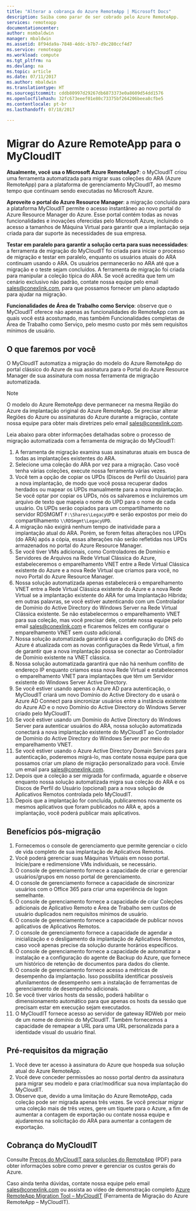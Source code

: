 ```yaml
---
title: "Alterar a cobrança do Azure RemoteApp | Microsoft Docs"
description: Saiba como parar de ser cobrado pelo Azure RemoteApp.
services: remoteapp
documentationcenter: 
author: msmbaldwin
manager: mbaldwin
ms.assetid: 8f94da9a-7848-4ddc-b7b7-d9c280ccf4d7
ms.service: remoteapp
ms.workload: compute
ms.tgt_pltfrm: na
ms.devlang: na
ms.topic: article
ms.date: 07/11/2017
ms.author: mbaldwin
ms.translationtype: HT
ms.sourcegitcommit: cddb80997d29267db6873373e0a8609d54dd1576
ms.openlocfilehash: 32fc673eeef01e80c73375bf264206beea8cfbe5
ms.contentlocale: pt-br
ms.lasthandoff: 07/18/2017

---
```

# <a name="migrate-from-azure-remoteapp-to-mycloudit"></a>Migrar do Azure RemoteApp para o MyCloudIT 

**Atualmente, você usa o Microsoft Azure RemoteApp?**: o MyCloudIT criou uma ferramenta automatizada para migrar suas coleções do ARA (Azure RemoteApp) para a plataforma de gerenciamento MyCloudIT, ao mesmo tempo que continuam sendo executadas no Microsoft Azure.

**Aproveite o portal do Azure Resource Manager**: a migração concluída para a plataforma MyCloudIT permite o acesso instantâneo ao novo portal do Azure Resource Manager do Azure. Esse portal contém todas as novas funcionalidades e inovações oferecidas pelo Microsoft Azure, incluindo o acesso a tamanhos de Máquina Virtual para garantir que a implantação seja criada para dar suporte às necessidades de sua empresa.

**Testar em paralelo para garantir a solução certa para suas necessidades**: a ferramenta de migração do MyCloudIT foi criada para iniciar o processo de migração e testar em paralelo, enquanto os usuários atuais do ARA continuam usando o ARA.  Os usuários permanecerão no ARA até que a migração e o teste sejam concluídos.  A ferramenta de migração foi criada para manipular a coleção típica do ARA.  Se você acredita que tem um cenário exclusivo não padrão, contate nossa equipe pelo email [sales@conexlink.com](mailto:sales@conexlink.com), para que possamos fornecer um plano adaptado para ajudar na migração.

**Funcionalidades de Área de Trabalho como Serviço**: observe que o MyCloudIT oferece não apenas as funcionalidades do RemoteApp com as quais você está acostumado, mas também Funcionalidades completas de Área de Trabalho como Serviço, pelo mesmo custo por mês sem requisitos mínimos de usuário.

## <a name="what-we-will-do-for-you"></a>O que faremos por você

O MyCloudIT automatiza a migração do modelo do Azure RemoteApp do portal clássico do Azure de sua assinatura para o Portal do Azure Resource Manager de sua assinatura com nossa ferramenta de migração automatizada.  

> [!NOTE]
> O modelo do Azure RemoteApp deve permanecer na mesma Região do Azure da implantação original do Azure RemoteApp.  Se precisar alterar Regiões do Azure ou assinaturas do Azure durante a migração, contate nossa equipe para obter mais diretrizes pelo email [sales@conexlink.com](mailto:sales@conexlink.com).

Leia abaixo para obter informações detalhadas sobre o processo de migração automatizada com a ferramenta de migração do MyCloudIT:

1. A ferramenta de migração examina suas assinaturas atuais em busca de todas as implantações existentes do ARA.  
2. Selecione uma coleção do ARA por vez para a migração.  Caso você tenha várias coleções, execute nossa ferramenta várias vezes.
3. Você tem a opção de copiar os UPDs (Discos de Perfil do Usuário) para a nova implantação, de modo que você possa recuperar dados herdados ou mapear os UPDs manualmente para a nova implantação. Se você optar por copiar os UPDs, nós os salvaremos e incluiremos um arquivo de texto que mapeia o nome do UPD para o nome de cada usuário.  Os UPDs serão copiados para um compartilhamento no servidor RDSMGMT `F:\Shares\LegacyUPD` e serão expostos por meio do compartilhamento `\\RDSmgmt\LegacyUPD`. 
4. A migração não exigirá nenhum tempo de inatividade para a implantação atual do ARA.  Porém, se forem feitas alterações nos UPDs (do ARA) após a cópia, essas alterações não serão refletidas nos UPDs armazenados no portal do Azure Resource Manager. 
5. Se você tiver VMs adicionais, como Controladores de Domínio e Servidores de Arquivos na Rede Virtual Clássica do Azure, estabeleceremos o emparelhamento VNET entre a Rede Virtual Clássica existente do Azure e a nova Rede Virtual que criamos para você, no novo Portal do Azure Resource Manager.
6. Nossa solução automatizada apenas estabelecerá o emparelhamento VNET entre a Rede Virtual Clássica existente do Azure e a nova Rede Virtual se a implantação existente do ARA for uma Implantação Híbrida; em outras palavras, se você estiver autenticando com um Controlador de Domínio do Active Directory do Windows Server na Rede Virtual Clássica existente. Se não estabelecermos o emparelhamento VNET para sua coleção, mas você precisar dele, contate nossa equipe pelo email [sales@conexlink.com](mailto:sales@conexlink.com) e ficaremos felizes em configurar o emparelhamento VNET sem custo adicional.
7. Nossa solução automatizada garantirá que a configuração do DNS do Azure é atualizada com as novas configurações da Rede Virtual, a fim de garantir que a nova implantação possa se conectar ao Controlador de Domínio existente na VNET clássica.
8. Nossa solução automatizada garantirá que não há nenhum conflito de endereço IP enquanto criamos essa nova Rede Virtual e estabelecemos o emparelhamento VNET para implantações que têm um Servidor existente do Windows Server Active Directory.
9. Se você estiver usando apenas o Azure AD para autenticação, o MyCloudIT criará um novo Domínio do Active Directory do e usará o Azure AD Connect para sincronizar usuários entre a instância existente do Azure AD e o novo Domínio do Active Directory do Windows Server criado pelo MyCloudIT.
10. Se você estiver usando um Domínio do Active Directory do Windows Server para autenticar usuários do ARA, nossa solução automatizada conectará a nova implantação existente do MyCloudIT ao Controlador de Domínio do Active Directory do Windows Server por meio do emparelhamento VNET.
11. Se você estiver usando o Azure Active Directory Domain Services para autenticação, poderemos migrá-lo, mas contate nossa equipe para que possamos criar um plano de migração personalizado para você.  Envie um email para [sales@conexlink.com](mailto:sales@conexlink.com). 
12. Depois que a coleção a ser migrada for confirmada, aguarde e observe enquanto nossa solução automatizada migra sua coleção do ARA e os Discos de Perfil do Usuário (opcional) para a nova solução de Aplicativos Remotos controlada pelo MyCloudIT.
13. Depois que a implantação for concluída, publicaremos novamente os mesmos aplicativos que foram publicados no ARA e, após a implantação, você poderá publicar mais aplicativos.

## <a name="post-migration-benefits"></a>Benefícios pós-migração

1. Fornecemos o console de gerenciamento que permite gerenciar o ciclo de vida completo de sua implantação de Aplicativos Remotos.
2. Você poderá gerenciar suas Máquinas Virtuais em nosso portal.  Inicie/pare e redimensione VMs individuais, se necessário.
3. O console de gerenciamento fornece a capacidade de criar e gerenciar usuários/grupos em nosso portal de gerenciamento.
4. O console de gerenciamento fornece a capacidade de sincronizar usuários com o Office 365 para criar uma experiência de logon semelhante.
5. O console de gerenciamento fornece a capacidade de criar Coleções adicionais de Aplicativo Remoto e Área de Trabalho sem custos de usuário duplicados nem requisitos mínimos de usuário. 
6. O console de gerenciamento fornece a capacidade de publicar novos aplicativos de Aplicativos Remotos.
7. O console de gerenciamento fornece a capacidade de agendar a inicialização e o desligamento da implantação de Aplicativos Remotos, caso você apenas precise da solução durante horários específicos.
8. O console de gerenciamento fornece a capacidade de automatizar a instalação e a configuração do agente de Backup do Azure, que fornece um histórico de retenção de documentos para dados do cliente.
9. O console de gerenciamento fornece acesso a métricas de desempenho da implantação.  Isso possibilita identificar possíveis afunilamentos de desempenho sem a instalação de ferramentas de gerenciamento de desempenho adicionais.
10. Se você tiver vários hosts da sessão, poderá habilitar o dimensionamento automático para que apenas os hosts da sessão que precisam estar em execução sejam executados.
11. O MyCloudIT fornece acesso ao servidor de gateway RDWeb por meio de um nome de domínio do MyCloudIT.  Também fornecemos a capacidade de remapear a URL para uma URL personalizada para a identidade visual do usuário final.

## <a name="prerequisites-for-migration"></a>Pré-requisitos da migração

1. Você deve ter acesso à assinatura do Azure que hospeda sua solução atual do Azure RemoteApp.
2. Você deve conceder permissões ao nosso portal dentro da assinatura para migrar seu modelo e para criar/modificar sua nova implantação do MyCloudIT.
3. Observe que, devido a uma limitação do Azure RemoteApp, cada coleção pode ser migrada apenas três vezes.  Se você precisar migrar uma coleção mais de três vezes, gere um tíquete para o Azure, a fim de aumentar a contagem de exportação ou contate nossa equipe e ajudaremos na solicitação do ARA para aumentar a contagem de exportação.

## <a name="mycloudit-billing"></a>Cobrança do MyCloudIT

Consulte [Preços do MyCloudIT para soluções do RemoteApp](https://mcitdocuments.blob.core.windows.net/terms/MyCloudIT_Pricing_Overview.pdf) (PDF) para obter informações sobre como prever e gerenciar os custos gerais do Azure.

Caso ainda tenha dúvidas, contate nossa equipe pelo email [sales@conexlink.com](mailto:sales@conexlink.com) ou assista ao vídeo de demonstração completo [Azure RemoteApp Migration Tool – MyCloudIT](https://www.youtube.com/watch?v=YQ_1F-JeeLM&t=482s) (Ferramenta de Migração do Azure RemoteApp – MyCloudIT). 



